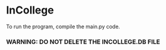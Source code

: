 
# InCollege

To run the program, compile the main.py code.

### WARNING: DO NOT DELETE THE INCOLLEGE.DB FILE ###